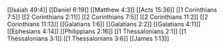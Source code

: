 [[Isaiah 49:4]]
[[Daniel 6:19]]
[[Matthew 4:3]]
[[Acts 15:36]]
[[1 Corinthians 7:5]]
[[2 Corinthians 2:11]]
[[2 Corinthians 7:5]]
[[2 Corinthians 11:2]]
[[2 Corinthians 11:13]]
[[Galatians 1:6]]
[[Galatians 2:2]]
[[Galatians 4:11]]
[[Ephesians 4:14]]
[[Philippians 2:16]]
[[1 Thessalonians 2:1]]
[[1 Thessalonians 3:1]]
[[1 Thessalonians 3:6]]
[[James 1:13]]
